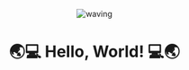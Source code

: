 <div align="center">

![waving](https://capsule-render.vercel.app/api?type=waving&height=150)
# 🌏💻 Hello, World! 💻🌏

